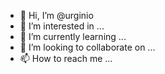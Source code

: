 - 👋 Hi, I’m @urginio
- 👀 I’m interested in ...
- 🌱 I’m currently learning ...
- 💞️ I’m looking to collaborate on ...
- 📫 How to reach me ...

<!---
urginio/urginio is a ✨ special ✨ repository because its `README.md` (this file) appears on your GitHub profile.
You can click the Preview link to take a look at your changes.
--->
